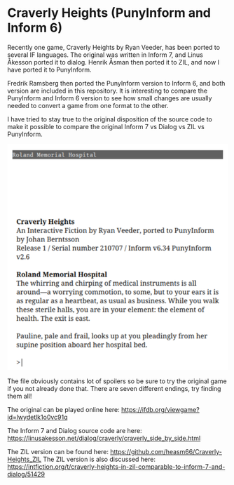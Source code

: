 # Craverly Heights (PunyInform and Inform 6)

Recently one game, Craverly Heights by Ryan Veeder, has been ported to
several IF languages. The original was written in Inform 7, and 
Linus Åkesson ported it to dialog. Henrik Åsman then ported it to ZIL,
and now I have ported it to PunyInform.

Fredrik Ramsberg then ported the PunyInform version to Inform 6, and both version are included in this repository. It is interesting to compare the PunyInform and Inform 6 version to see how small changes are usually needed to convert a game from one format to the other.

I have tried to stay true to the original disposition of the source code to make it possible to compare the original Inform 7 vs Dialog vs ZIL vs PunyInform.

![Screenshot](https://github.com/johanberntsson/Craverly-Heights_PunyInform/blob/main/screenshot.png?raw=true)

The file obviously contains lot of spoilers so be sure to try the original game if you not already done that. There are seven different endings, try finding them all!

The original can be played online here: https://ifdb.org/viewgame?id=lwydetlk1o0vc91q

The Inform 7 and Dialog source code are here: https://linusakesson.net/dialog/craverly/craverly_side_by_side.html

The ZIL version can be found here: https://github.com/heasm66/Craverly-Heights_ZIL
The ZIL version is also discussed here: https://intfiction.org/t/craverly-heights-in-zil-comparable-to-inform-7-and-dialog/51429


